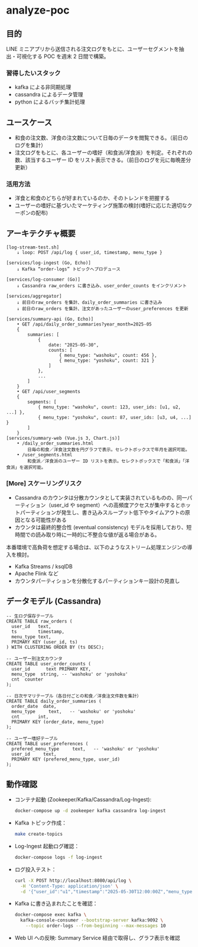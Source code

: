 # analyze-poc

## 目的

LINE ミニアプリから送信される注文ログをもとに、ユーザーセグメントを抽出・可視化する POC を週末 2 日間で構築。

### 習得したいスタック

- kafka による非同期処理
- cassandra によるデータ管理
- python によるバッチ集計処理

## ユースケース

- 和食の注文数、洋食の注文数について日毎のデータを閲覧できる。（前日のログを集計）
- 注文ログをもとに、各ユーザーの嗜好（和食派/洋食派）を判定。それぞれの数、該当するユーザー ID をリスト表示できる。（前日のログを元に毎晩差分更新）

### 活用方法

- 洋食と和食のどちらが好まれているのか、そのトレンドを把握する
- ユーザーの嗜好に基づいたマーケティング施策の検討(嗜好に応じた適切なクーポンの配布)

## アーキテクチャ概要

```text
[log-stream-test.sh]
    ↓ loop: POST /api/log { user_id, timestamp, menu_type }

[services/log-ingest (Go, Echo)]
    ↓ Kafka “order-logs” トピックへプロデュース

[services/log-consumer (Go)]
    ↓ Cassandra raw_orders に書き込み、user_order_counts をインクリメント

[services/aggregator]
    ↓ 前日のraw_orders を集計、daily_order_summaries に書き込み
    ↓ 前日のraw_orders を集計、注文があったユーザーのuser_preferences を更新

[services/summary-api (Go, Echo)]
    • GET /api/daily_order_summaries?year_month=2025-05
    {
        summaries: [
            {
                date: "2025-05-30",
                counts: [
                    { menu_type: "washoku", count: 456 },
                    { menu_type: "yoshoku", count: 321 }
                ]
            },
            ...
        ]
    }
    • GET /api/user_segments
    {
        segments: [
            { menu_type: "washoku", count: 123, user_ids: [u1, u2, ...] },
            { menu_type: "yoshoku", count: 87, user_ids: [u3, u4, ...] }
        ]
    }
[services/summary-web (Vue.js 3, Chart.js)]
    • /daily_order_summaries.html
        日毎の和食／洋食注文数を円グラフで表示。セレクトボックスで年月を選択可能。
    • /user_segments.html
        和食派／洋食派のユーザー ID リストを表示。セレクトボックスで「和食派」「洋食派」を選択可能。
```

### [More] スケーリングリスク

- Cassandra のカウンタは分散カウンタとして実装されているものの、同一パーティション（user_id や segment）への高頻度アクセスが集中するとホットパーティションが発生し、書き込みスループット低下やタイムアウトの原因となる可能性がある
- カウンタは最終的整合性 (eventual consistency) モデルを採用しており、短時間での読み取り時に一時的に不整合な値が返る場合がある。

本番環境で高負荷を想定する場合は、以下のようなストリーム処理エンジンの導入を検討。

- Kafka Streams / ksqlDB
- Apache Flink など
- カウンタパーティションを分散化するパーティションキー設計の見直し

## データモデル (Cassandra)

```cql
-- 生ログ保存テーブル
CREATE TABLE raw_orders (
  user_id   text,
  ts        timestamp,
  menu_type text,
  PRIMARY KEY (user_id, ts)
) WITH CLUSTERING ORDER BY (ts DESC);

-- ユーザー別注文カウンタ
CREATE TABLE user_order_counts (
  user_id      text PRIMARY KEY,
  menu_type  string, -- 'washoku' or 'yoshoku'
  cnt  counter
);

-- 日次サマリテーブル（各日付ごとの和食／洋食注文件数を集計）
CREATE TABLE daily_order_summaries (
  order_date  date,
  menu_type     text,   -- 'washoku' or 'yoshoku'
  cnt       int,
  PRIMARY KEY (order_date, menu_type)
);

-- ユーザー嗜好テーブル
CREATE TABLE user_preferences (
  prefered_menu_type     text,   -- 'washoku' or 'yoshoku'
  user_id     text,
  PRIMARY KEY (prefered_menu_type, user_id)
);
```

## 動作確認

- コンテナ起動 (Zookeeper/Kafka/Cassandra/Log-Ingest):
  ```bash
  docker-compose up -d zookeeper kafka cassandra log-ingest
  ```
- Kafka トピック作成：
  ```bash
  make create-topics
  ```
- Log-Ingest 起動ログ確認：
  ```bash
  docker-compose logs -f log-ingest
  ```
- ログ投入テスト：
  ```bash
  curl -X POST http://localhost:8080/api/log \
    -H 'Content-Type: application/json' \
    -d '{"user_id":"u1","timestamp":"2025-05-30T12:00:00Z","menu_type":"washoku"}'
  ```
- Kafka に書き込まれたことを確認：
  ```bash
  docker-compose exec kafka \
    kafka-console-consumer --bootstrap-server kafka:9092 \
      --topic order-logs --from-beginning --max-messages 10
  ```
- Web UI への反映: Summary Service 経由で取得し、グラフ表示を確認
